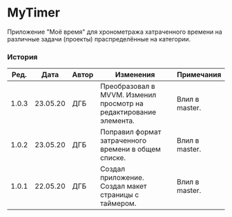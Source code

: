 # MyTimer

Приложение "Моё время" для хронометража хатраченного времени на различные задачи (проекты) праспределённые на категории.

### История
| Ред. | Дата | Автор | Изменения | Примечания |
|------|------|-------|-----------|------------|
| 1.0.3 | 23.05.20 | ДГБ | Преобразовал в MVVM. Изменил просмотр на редактирование элемента. | Влил в master. |
| 1.0.2 | 23.05.20 | ДГБ | Поправил формат затраченного времени в общем списке. | Влил в master. |
| 1.0.1 | 22.05.20 | ДГБ | Создал приложение. Создал макет страницы с таймером. | Влил в master. |
